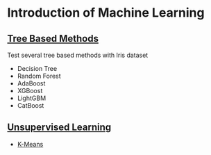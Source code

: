 # Introduction of Machine Learning

## [Tree Based Methods](https://github.com/DonghaoQiao/Machine-Learning/blob/master/Machine%20Learning/TreeBasedMethodsTimeComparing.ipynb)
Test several tree based methods with Iris dataset
* Decision Tree  
* Random Forest  
* AdaBoost  
* XGBoost  
* LightGBM  
* CatBoost  

## [Unsupervised Learning](https://github.com/DonghaoQiao/Machine-Learning/blob/master/Machine%20Learning/Unsupervised%20Learning)
* [K-Means](https://github.com/DonghaoQiao/Machine-Learning/blob/master/Machine%20Learning/Unsupervised%20Learning/K-Means.py)

